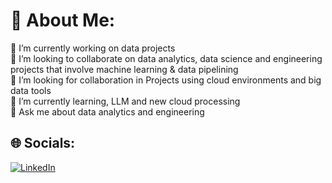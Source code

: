 # 💫 About Me:
🔭 I’m currently working on data projects <br>👯 I’m looking to collaborate on data analytics, data science and engineering projects that involve machine learning & data pipelining<br>🤝 I’m looking for collaboration in Projects using cloud environments and big data tools<br>🌱 I’m currently learning, LLM and new cloud processing<br>💬 Ask me about data analytics and engineering 


## 🌐 Socials:
[![LinkedIn](https://img.shields.io/badge/LinkedIn-%230077B5.svg?logo=linkedin&logoColor=white)](https://www.linkedin.com/in/nitantjatale/) 







